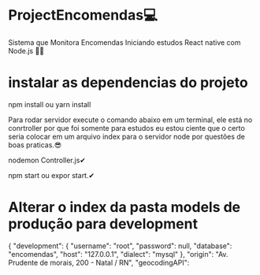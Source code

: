 # ProjectEncomendas💻
Sistema que Monitora Encomendas Iniciando estudos React native com Node.js
🐱‍🚀

# instalar as dependencias do projeto

 npm install  ou
 yarn install 
 
 Para rodar servidor execute o comando abaixo em um terminal, ele está
 no conrtroller por que foi somente para estudos eu estou ciente que o certo
 seria colocar em um arquivo index para o servidor node por questões de boas praticas.😎
 
 nodemon Controller.js✔
 
 npm start ou expor start.✔
 
 
 # Alterar o index da pasta models de produção para development
  {
  "development": {
    "username": "root",
    "password": null,
    "database": "encomendas",
    "host": "127.0.0.1",
    "dialect": "mysql"
  },
  "origin": "Av. Prudente de morais, 200 - Natal / RN",
  "geocodingAPI":
 

